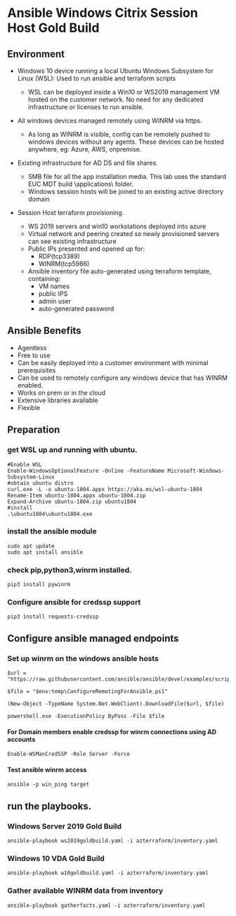 # Ansible Windows Citrix Session Host Gold Build

## Environment

- Windows 10 device running a local Ubuntu Windows Subsystem for Linux (WSL): Used to run ansible and terraform scripts
  - WSL can be deployed inside a Win10 or WS2019 management VM hosted on the customer network.  No need for any dedicated infrastructure or licenses to run ansible.

- All windows devices managed remotely using WINRM via https.
  - As long as WINRM is visible, config can be remotely pushed to windows devices without any agents.  These devices can be hosted anywhere, eg: Azure, AWS, onpremise.

- Existing infrastructure for AD DS and file shares.
  - SMB file for all the app installation media.  This lab uses the standard EUC MDT build \applications\ folder.
  - Windows session hosts will be joined to an existing active directory domain

- Session Host terraform provisioning.
  - WS 2019 servers and win10 workstations deployed into azure
  - Virtual network and peering created so newly provisioned servers can see existing infrastructure
  - Public IPs presented and opened up for:
    - RDP(tcp3389)
    - WINRM(tcp5986)
  - Ansible inventory file auto-generated using terraform template, containing:
    - VM names
    - public IPS
    - admin user
    - auto-generated password

## Ansible Benefits

- Agentless
- Free to use
- Can be easily deployed into a customer environment with minimal prerequisites
- Can be used to remotely configure any windows device that has WINRM enabled.
- Works on prem or in the cloud
- Extensive libraries available
- Flexible

## Preparation

### get WSL up and running with ubuntu.
```
#Enable WSL
Enable-WindowsOptionalFeature -Online -FeatureName Microsoft-Windows-Subsystem-Linux
#obtain ubuntu distro
curl.exe -L -o ubuntu-1804.appx https://aka.ms/wsl-ubuntu-1804
Rename-Item ubuntu-1804.appx ubuntu-1804.zip
Expand-Archive ubuntu-1804.zip ubuntu1804
#install
.\ubuntu1804\ubuntu1804.exe
```
### install the ansible module
```
sudo apt update
sudo apt install ansible
```  

### check pip,python3,winrm installed.

```
pip3 install pywinrm
```

### Configure ansible for credssp support

```
pip3 install requests-credssp
```

## Configure ansible managed endpoints

### Set up winrm on the windows ansible hosts

```
$url = "https://raw.githubusercontent.com/ansible/ansible/devel/examples/scripts/ConfigureRemotingForAnsible.ps1"

$file = "$env:temp\ConfigureRemotingForAnsible.ps1"

(New-Object -TypeName System.Net.WebClient).DownloadFile($url, $file)

powershell.exe -ExecutionPolicy ByPass -File $file
```

#### For Domain members enable credssp for winrm connections using AD accounts

```
Enable-WSManCredSSP -Role Server -Force
```

#### Test ansible winrm access

```
ansible -p win_ping target
```  


## run the playbooks.

### Windows Server 2019 Gold Build
```
ansible-playbook ws2019goldbuild.yaml -i azterraform/inventory.yaml
```
### Windows 10 VDA Gold Build
```
ansible-playbook w10goldbuild.yaml -i azterraform/inventory.yaml
```
### Gather available WINRM data from inventory
```
ansible-playbook gatherfacts.yaml -i azterraform/inventory.yaml
```
  
